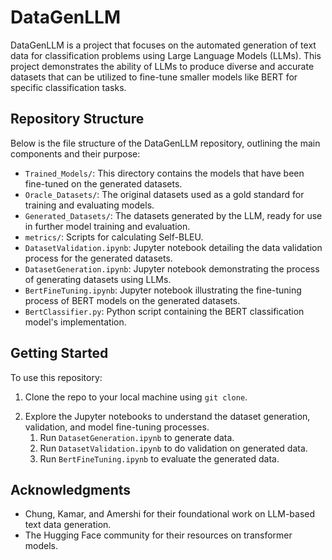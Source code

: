 # DataGenLLM

DataGenLLM is a project that focuses on the automated generation of text data for classification problems using Large Language Models (LLMs). This project demonstrates the ability of LLMs to produce diverse and accurate datasets that can be utilized to fine-tune smaller models like BERT for specific classification tasks.

## Repository Structure

Below is the file structure of the DataGenLLM repository, outlining the main components and their purpose:

- `Trained_Models/`: This directory contains the models that have been fine-tuned on the generated datasets.  
- `Oracle_Datasets/`: The original datasets used as a gold standard for training and evaluating models.
- `Generated_Datasets/`: The datasets generated by the LLM, ready for use in further model training and evaluation.
- `metrics/`: Scripts for calculating Self-BLEU.
- `DatasetValidation.ipynb`: Jupyter notebook detailing the data validation process for the generated datasets.
- `DatasetGeneration.ipynb`: Jupyter notebook demonstrating the process of generating datasets using LLMs.
- `BertFineTuning.ipynb`: Jupyter notebook illustrating the fine-tuning process of BERT models on the generated datasets.
- `BertClassifier.py`: Python script containing the BERT classification model's implementation.

## Getting Started

To use this repository:

1. Clone the repo to your local machine using `git clone`.
<!--2. Install required dependencies listed in `requirements.txt`.-->
2. Explore the Jupyter notebooks to understand the dataset generation, validation, and model fine-tuning processes.
	1. Run `DatasetGeneration.ipynb` to generate data.
	2. Run `DatasetValidation.ipynb` to do validation on generated data.
	3. Run `BertFineTuning.ipynb` to evaluate the generated data.

<!--## Contribution

Contributions to DataGenLLM are welcome. Please read `CONTRIBUTING.md` for details on our code of conduct, and the process for submitting pull requests.
-->
<!--## License

This project is licensed under the MIT License - see the `LICENSE.md` file for details.
-->
## Acknowledgments

- Chung, Kamar, and Amershi for their foundational work on LLM-based text data generation.
- The Hugging Face community for their resources on transformer models.
